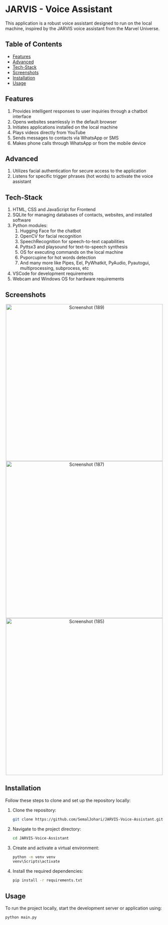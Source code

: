 # JARVIS - Voice Assistant

This application is a robust voice assistant designed to run on the local machine, inspired by the JARVIS voice assistant from the Marvel Universe.

## Table of Contents

- [Features](#Features)
- [Advanced](#Advanced)
- [Tech-Stack](#Tech-Stack)
- [Screenshots](#Screenshots)
- [Installation](#Installation)
- [Usage](#Usage)

## Features
1. Provides intelligent responses to user inquiries through a chatbot interface
2. Opens websites seamlessly in the default browser
3. Initiates applications installed on the local machine
4. Plays videos directly from YouTube
5. Sends messages to contacts via WhatsApp or SMS
6. Makes phone calls through WhatsApp or from the mobile device

## Advanced
1. Utilizes facial authentication for secure access to the application
2. Listens for specific trigger phrases (hot words) to activate the voice assistant

## Tech-Stack
1. HTML, CSS and JavaScript for Frontend
2. SQLite for managing databases of contacts, websites, and installed software
3. Python modules:
   1. Hugging Face for the chatbot
   2. OpenCV for facial recognition
   3. SpeechRecognition for speech-to-text capabilities
   4. Pyttsx3 and playsound for text-to-speech synthesis
   5. OS for executing commands on the local machine
   6. Pvporcupine for hot words detection
   7. And many more like Pipes, Eel, PyWhatkit, PyAudio, Pyautogui, multiprocessing, subprocess, etc
4. VSCode for development requirements
5. Webcam and Windows OS for hardware requirements

## Screenshots

<p align="center">
  <img src="https://github.com/user-attachments/assets/eaddc716-9c72-412d-ba1a-553be4f4fe15" alt="Screenshot (189)" width="500"/>
   <img src="https://github.com/user-attachments/assets/c5128626-fe82-4495-a321-41ea0cabdf21" alt="Screenshot (187)" width="500"/>
   <img src="https://github.com/user-attachments/assets/3f66dbd3-d417-467b-b41f-66deb6e42bd0" alt="Screenshot (185)" width="500"/>
</p>

## Installation

Follow these steps to clone and set up the repository locally:

1. Clone the repository:
   ```bash
   git clone https://github.com/SemalJohari/JARVIS-Voice-Assistant.git

2. Navigate to the project directory:
   ```bash
   cd JARVIS-Voice-Assistant

3. Create and activate a virtual environment:
   ```bash
   python -m venv venv
   venv\Scripts\activate

4. Install the required dependencies:
   ```bash
   pip install -r requirements.txt

## Usage

To run the project locally, start the development server or application using:
```bash
python main.py

